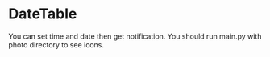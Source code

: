 # DateTable
You can set time and date then get notification.
You should run main.py with photo directory to see icons.
